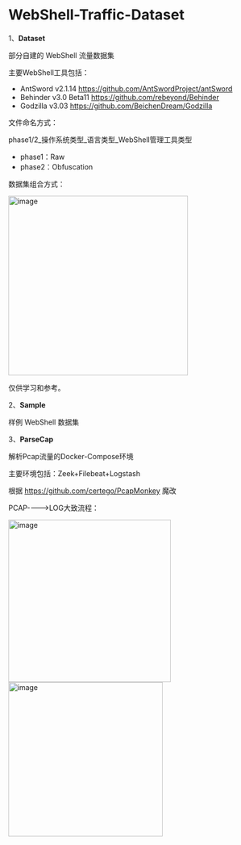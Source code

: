# WebShell-Traffic-Dataset
1、**Dataset** 

部分自建的 WebShell 流量数据集

主要WebShell工具包括：
- AntSword v2.1.14 https://github.com/AntSwordProject/antSword
- Behinder v3.0 Beta11 https://github.com/rebeyond/Behinder
- Godzilla v3.03 https://github.com/BeichenDream/Godzilla

文件命名方式：

phase1/2_操作系统类型_语言类型_WebShell管理工具类型

- phase1：Raw
- phase2：Obfuscation

数据集组合方式：

<img width="356" alt="image" src="https://user-images.githubusercontent.com/17445557/159203487-c09d11ae-051a-4569-a989-e4a18f6daa43.png">


仅供学习和参考。

2、**Sample** 

样例 WebShell 数据集

3、**ParseCap** 

解析Pcap流量的Docker-Compose环境 

主要环境包括：Zeek+Filebeat+Logstash

根据 https://github.com/certego/PcapMonkey 魔改

PCAP---->LOG大致流程：

<img width="322" alt="image" src="https://user-images.githubusercontent.com/17445557/159203505-b261bb63-1eef-4b45-a89b-7e532741fad1.png">

<img width="306" alt="image" src="https://user-images.githubusercontent.com/17445557/159203530-59b608b6-5a5b-406f-b6d5-748e5ccbe1df.png">

